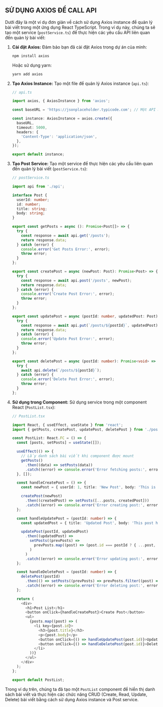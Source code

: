 ## SỬ DỤNG AXIOS ĐỂ CALL API

Dưới đây là một ví dụ đơn giản về cách sử dụng Axios instance để quản lý bài viết trong một ứng dụng React TypeScript. Trong ví dụ này, chúng ta sẽ tạo một service (`postService.ts`) để thực hiện các yêu cầu API liên quan đến quản lý bài viết:

1. **Cài đặt Axios:**
   Đảm bảo bạn đã cài đặt Axios trong dự án của mình:

   ```bash
   npm install axios
   ```

   Hoặc sử dụng yarn:

   ```bash
   yarn add axios
   ```

2. **Tạo Axios Instance:**
   Tạo một file để quản lý Axios instance (`api.ts`):

   ```typescript
   // api.ts

   import axios, { AxiosInstance } from 'axios';

   const baseURL = 'https://jsonplaceholder.typicode.com'; // Một API mẫu

   const instance: AxiosInstance = axios.create({
     baseURL,
     timeout: 5000,
     headers: {
       'Content-Type': 'application/json',
     },
   });

   export default instance;
   ```

3. **Tạo Post Service:**
   Tạo một service để thực hiện các yêu cầu liên quan đến quản lý bài viết (`postService.ts`):

   ```typescript
   // postService.ts

   import api from './api';

   interface Post {
     userId: number;
     id: number;
     title: string;
     body: string;
   }

   export const getPosts = async (): Promise<Post[]> => {
     try {
       const response = await api.get('/posts');
       return response.data;
     } catch (error) {
       console.error('Get Posts Error:', error);
       throw error;
     }
   };

   export const createPost = async (newPost: Post): Promise<Post> => {
     try {
       const response = await api.post('/posts', newPost);
       return response.data;
     } catch (error) {
       console.error('Create Post Error:', error);
       throw error;
     }
   };

   export const updatePost = async (postId: number, updatedPost: Post): Promise<Post> => {
     try {
       const response = await api.put(`/posts/${postId}`, updatedPost);
       return response.data;
     } catch (error) {
       console.error('Update Post Error:', error);
       throw error;
     }
   };

   export const deletePost = async (postId: number): Promise<void> => {
     try {
       await api.delete(`/posts/${postId}`);
     } catch (error) {
       console.error('Delete Post Error:', error);
       throw error;
     }
   };
   ```

4. **Sử dụng trong Component:**
   Sử dụng service trong một component React (`PostList.tsx`):

   ```typescript
   // PostList.tsx

   import React, { useEffect, useState } from 'react';
   import { getPosts, createPost, updatePost, deletePost } from './postService';

   const PostList: React.FC = () => {
     const [posts, setPosts] = useState([]);

     useEffect(() => {
       // Lấy danh sách bài viết khi component được mount
       getPosts()
         .then((data) => setPosts(data))
         .catch((error) => console.error('Error fetching posts:', error));
     }, []);

     const handleCreatePost = () => {
       const newPost = { userId: 1, title: 'New Post', body: 'This is a new post.' };

       createPost(newPost)
         .then((createdPost) => setPosts([...posts, createdPost]))
         .catch((error) => console.error('Error creating post:', error));
     };

     const handleUpdatePost = (postId: number) => {
       const updatedPost = { title: 'Updated Post', body: 'This post has been updated.' };

       updatePost(postId, updatedPost)
         .then((updatedPost) =>
           setPosts((prevPosts) =>
             prevPosts.map((post) => (post.id === postId ? { ...post, ...updatedPost } : post))
           )
         )
         .catch((error) => console.error('Error updating post:', error));
     };

     const handleDeletePost = (postId: number) => {
       deletePost(postId)
         .then(() => setPosts((prevPosts) => prevPosts.filter((post) => post.id !== postId)))
         .catch((error) => console.error('Error deleting post:', error));
     };

     return (
       <div>
         <h1>Post List</h1>
         <button onClick={handleCreatePost}>Create Post</button>
         <ul>
           {posts.map((post) => (
             <li key={post.id}>
               <h3>{post.title}</h3>
               <p>{post.body}</p>
               <button onClick={() => handleUpdatePost(post.id)}>Update</button>
               <button onClick={() => handleDeletePost(post.id)}>Delete</button>
             </li>
           ))}
         </ul>
       </div>
     );
   };

   export default PostList;
   ```

Trong ví dụ trên, chúng ta đã tạo một `PostList` component để hiển thị danh sách bài viết và thực hiện các chức năng CRUD (Create, Read, Update, Delete) bài viết bằng cách sử dụng Axios instance và Post service.
